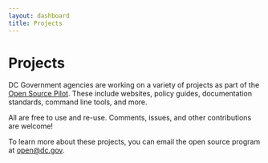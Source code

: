 ```yaml
---
layout: dashboard
title: Projects
---
```


# Projects

DC Government agencies are working on a variety of projects as part of the [Open Source Pilot](http://open.dc.gov/open-source-guidelines). These include websites, policy guides, documentation standards, command line tools, and more.

All are free to use and re-use. Comments, issues, and other contributions are welcome!

To learn more about these projects, you can email the open source program at [open@dc.gov](mailto:open@dc.gov).
